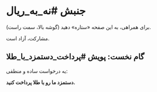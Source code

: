 # جنبش #نه_به_ریال

برای همراهی، به این صفحه «ستاره» دهید (گوشه بالا، سمت راست).

مشارکت، آزاد است.

## گام نخست: پویش #پرداخت_دستمزد_با_طلا

یه درخواست ساده و منطقی:

**دستمزد ما رو با طلا پرداخت کنید.**
